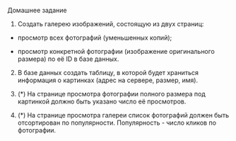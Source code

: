 Домашнее задание

1. Создать галерею изображений, состоящую из двух страниц:

- просмотр всех фотографий (уменьшенных копий);

- просмотр конкретной фотографии (изображение оригинального размера) по её ID в базе данных.

2. В базе данных создать таблицу, в которой будет храниться информация о картинках (адрес на сервере, размер, имя).

3. (*) На странице просмотра фотографии полного размера под картинкой должно быть указано число её просмотров.

4. (*) На странице просмотра галереи список фотографий должен быть отсортирован по популярности. Популярность - число кликов по фотографии.
